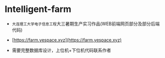 # Intelligent-farm
+ `大连理工大学电子信息工程`大三暑期生产实习作品(WEB前端网页部分及部分后端代码)
+ [https://farm.yespace.xyz](https://farm.yespace.xyz)

+ 需要完整数据库设计，上位机+下位机代码联系作者

